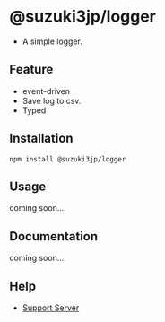 # @suzuki3jp/logger
- A simple logger.
## Feature
- event-driven
- Save log to csv.
- Typed
## Installation
```Shell
npm install @suzuki3jp/logger
```
## Usage
coming soon...
## Documentation
coming soon...
## Help
- [Support Server](https://suzuki-dev.com/support)